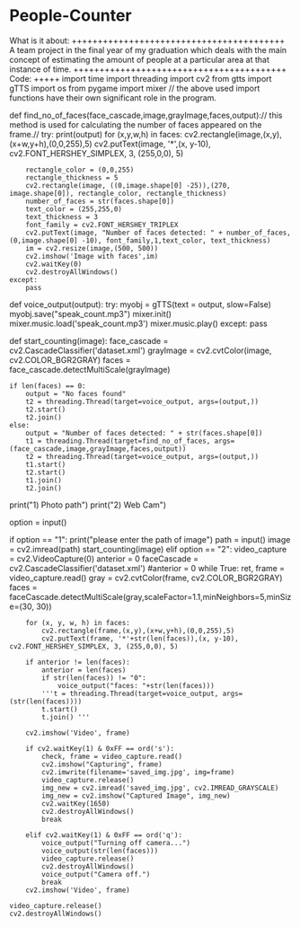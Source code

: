 
# People-Counter
What is it about:
+++++++++++++++++++++++++++++++++++++++++
A team project in the final year of my graduation which deals with the main concept of estimating the amount of people at a particular area at that instance of time.
+++++++++++++++++++++++++++++++++++++++++
Code:
+++++
import time
import threading 
import cv2
from gtts import gTTS 
import os
from pygame import mixer
// the above used import functions have their own significant role in the program.

def find_no_of_faces(face_cascade,image,grayImage,faces,output):// this method is used for calculating the number of faces appeared on the frame.//
	try:
		print(output)
		for (x,y,w,h) in faces:
			cv2.rectangle(image,(x,y),(x+w,y+h),(0,0,255),5)
			cv2.putText(image, '*',(x, y-10), cv2.FONT_HERSHEY_SIMPLEX, 3, (255,0,0), 5)

		rectangle_color = (0,0,255)
		rectangle_thickness = 5
		cv2.rectangle(image, ((0,image.shape[0] -25)),(270, image.shape[0]), rectangle_color, rectangle_thickness) 
		number_of_faces = str(faces.shape[0])
		text_color = (255,255,0)
		text_thickness = 3
		font_family = cv2.FONT_HERSHEY_TRIPLEX
		cv2.putText(image, "Number of faces detected: " + number_of_faces, (0,image.shape[0] -10), font_family,1,text_color, text_thickness)
		im = cv2.resize(image,(500, 500)) 
		cv2.imshow('Image with faces',im)
		cv2.waitKey(0)
		cv2.destroyAllWindows()
	except:
		pass
	

def voice_output(output):
	try:
		myobj = gTTS(text = output, slow=False)  
		myobj.save("speak_count.mp3") 
		mixer.init()
		mixer.music.load('speak_count.mp3')
		mixer.music.play()
	except:
		pass

def start_counting(image):
	face_cascade = cv2.CascadeClassifier('dataset.xml')
	grayImage = cv2.cvtColor(image, cv2.COLOR_BGR2GRAY)
	faces = face_cascade.detectMultiScale(grayImage)

	if len(faces) == 0:
		output = "No faces found"
		t2 = threading.Thread(target=voice_output, args=(output,)) 
		t2.start() 
		t2.join() 
	else:
		output = "Number of faces detected: " + str(faces.shape[0])
		t1 = threading.Thread(target=find_no_of_faces, args=(face_cascade,image,grayImage,faces,output)) 
		t2 = threading.Thread(target=voice_output, args=(output,)) 
		t1.start() 
		t2.start() 
		t1.join() 
		t2.join() 



print("1) Photo path")
print("2) Web Cam")

option = input()

if option == "1":
	print("please enter the path of image")
	path = input()
	image = cv2.imread(path)
	start_counting(image)
elif option == "2":
	video_capture = cv2.VideoCapture(0)
	anterior = 0
	faceCascade = cv2.CascadeClassifier('dataset.xml')
	#anterior = 0
	while True:
	    ret, frame = video_capture.read()
	    gray = cv2.cvtColor(frame, cv2.COLOR_BGR2GRAY)
	    faces = faceCascade.detectMultiScale(gray,scaleFactor=1.1,minNeighbors=5,minSize=(30, 30))
	
	    for (x, y, w, h) in faces:
	        cv2.rectangle(frame,(x,y),(x+w,y+h),(0,0,255),5)
	        cv2.putText(frame, '*'+str(len(faces)),(x, y-10), cv2.FONT_HERSHEY_SIMPLEX, 3, (255,0,0), 5)
	
	    if anterior != len(faces):
	        anterior = len(faces)
	        if str(len(faces)) != "0":
	        	voice_output("faces: "+str(len(faces)))
	        '''t = threading.Thread(target=voice_output, args=(str(len(faces)))) 
	        t.start()  
	        t.join() '''

	    cv2.imshow('Video', frame)
	
	    if cv2.waitKey(1) & 0xFF == ord('s'): 
	        check, frame = video_capture.read()
	        cv2.imshow("Capturing", frame)
	        cv2.imwrite(filename='saved_img.jpg', img=frame)
	        video_capture.release()
	        img_new = cv2.imread('saved_img.jpg', cv2.IMREAD_GRAYSCALE)
	        img_new = cv2.imshow("Captured Image", img_new)
	        cv2.waitKey(1650)
	        cv2.destroyAllWindows()
	        break
	
	    elif cv2.waitKey(1) & 0xFF == ord('q'):
	        voice_output("Turning off camera...")
	        voice_output(str(len(faces)))
	        video_capture.release()
	        cv2.destroyAllWindows()
	        voice_output("Camera off.")
	        break
	    cv2.imshow('Video', frame)
	
	video_capture.release()
	cv2.destroyAllWindows()

